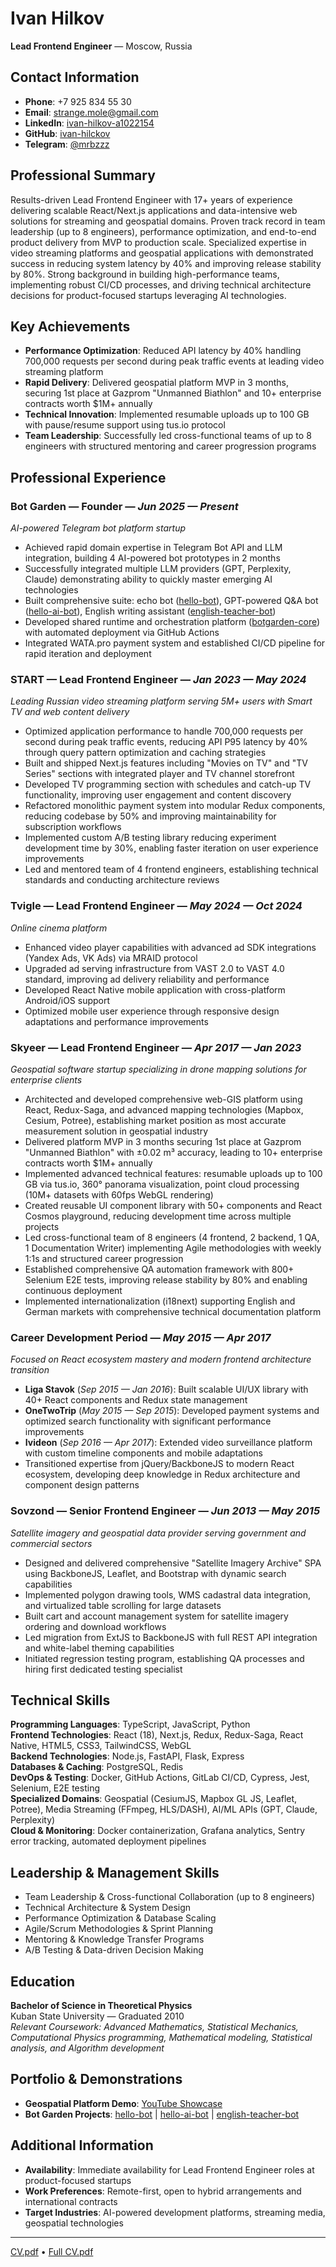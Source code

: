 # Ivan Hilkov

**Lead Frontend Engineer** — Moscow, Russia

## Contact Information

- **Phone**: +7 925 834 55 30
- **Email**: [strange.mole@gmail.com](mailto:strange.mole@gmail.com)
- **LinkedIn**: [ivan-hilkov-a1022154](https://www.linkedin.com/in/ivan-hilkov-a1022154/)
- **GitHub**: [ivan-hilckov](https://github.com/ivan-hilckov)
- **Telegram**: [@mrbzzz](https://t.me/mrbzzz)

## Professional Summary

Results-driven Lead Frontend Engineer with 17+ years of experience delivering scalable React/Next.js applications and data-intensive web solutions for streaming and geospatial domains. Proven track record in team leadership (up to 8 engineers), performance optimization, and end-to-end product delivery from MVP to production scale. Specialized expertise in video streaming platforms and geospatial applications with demonstrated success in reducing system latency by 40% and improving release stability by 80%. Strong background in building high-performance teams, implementing robust CI/CD processes, and driving technical architecture decisions for product-focused startups leveraging AI technologies.

## Key Achievements

- **Performance Optimization**: Reduced API latency by 40% handling 700,000 requests per second during peak traffic events at leading video streaming platform
- **Rapid Delivery**: Delivered geospatial platform MVP in 3 months, securing 1st place at Gazprom "Unmanned Biathlon" and 10+ enterprise contracts worth $1M+ annually
- **Technical Innovation**: Implemented resumable uploads up to 100 GB with pause/resume support using tus.io protocol
- **Team Leadership**: Successfully led cross-functional teams of up to 8 engineers with structured mentoring and career progression programs

## Professional Experience

### **Bot Garden** — **Founder** — _Jun 2025 — Present_

_AI-powered Telegram bot platform startup_

- Achieved rapid domain expertise in Telegram Bot API and LLM integration, building 4 AI-powered bot prototypes in 2 months
- Successfully integrated multiple LLM providers (GPT, Perplexity, Claude) demonstrating ability to quickly master emerging AI technologies
- Built comprehensive suite: echo bot ([hello-bot](https://github.com/ivan-hilckov/hello-bot)), GPT-powered Q&A bot ([hello-ai-bot](https://github.com/ivan-hilckov/hello-ai-bot)), English writing assistant ([english-teacher-bot](https://github.com/ivan-hilckov/english-teacher-bot))
- Developed shared runtime and orchestration platform ([botgarden-core](https://github.com/ivan-hilckov/botgarden-core)) with automated deployment via GitHub Actions
- Integrated WATA.pro payment system and established CI/CD pipeline for rapid iteration and deployment

### **START** — **Lead Frontend Engineer** — _Jan 2023 — May 2024_

_Leading Russian video streaming platform serving 5M+ users with Smart TV and web content delivery_

- Optimized application performance to handle 700,000 requests per second during peak traffic events, reducing API P95 latency by 40% through query pattern optimization and caching strategies
- Built and shipped Next.js features including "Movies on TV" and "TV Series" sections with integrated player and TV channel storefront
- Developed TV programming section with schedules and catch-up TV functionality, improving user engagement and content discovery
- Refactored monolithic payment system into modular Redux components, reducing codebase by 50% and improving maintainability for subscription workflows
- Implemented custom A/B testing library reducing experiment development time by 30%, enabling faster iteration on user experience improvements
- Led and mentored team of 4 frontend engineers, establishing technical standards and conducting architecture reviews

### **Tvigle** — **Lead Frontend Engineer** — _May 2024 — Oct 2024_

_Online cinema platform_

- Enhanced video player capabilities with advanced ad SDK integrations (Yandex Ads, VK Ads) via MRAID protocol
- Upgraded ad serving infrastructure from VAST 2.0 to VAST 4.0 standard, improving ad delivery reliability and performance
- Developed React Native mobile application with cross-platform Android/iOS support
- Optimized mobile user experience through responsive design adaptations and performance improvements

### **Skyeer** — **Lead Frontend Engineer** — _Apr 2017 — Jan 2023_

_Geospatial software startup specializing in drone mapping solutions for enterprise clients_

- Architected and developed comprehensive web-GIS platform using React, Redux-Saga, and advanced mapping technologies (Mapbox, Cesium, Potree), establishing market position as most accurate measurement solution in geospatial industry
- Delivered platform MVP in 3 months securing 1st place at Gazprom "Unmanned Biathlon" with ±0.02 m³ accuracy, leading to 10+ enterprise contracts worth $1M+ annually
- Implemented advanced technical features: resumable uploads up to 100 GB via tus.io, 360° panorama visualization, point cloud processing (10M+ datasets with 60fps WebGL rendering)
- Created reusable UI component library with 50+ components and React Cosmos playground, reducing development time across multiple projects
- Led cross-functional team of 8 engineers (4 frontend, 2 backend, 1 QA, 1 Documentation Writer) implementing Agile methodologies with weekly 1:1s and structured career progression
- Established comprehensive QA automation framework with 800+ Selenium E2E tests, improving release stability by 80% and enabling continuous deployment
- Implemented internationalization (i18next) supporting English and German markets with comprehensive technical documentation platform

### **Career Development Period** — _May 2015 — Apr 2017_

_Focused on React ecosystem mastery and modern frontend architecture transition_

- **Liga Stavok** (_Sep 2015 — Jan 2016_): Built scalable UI/UX library with 40+ React components and Redux state management
- **OneTwoTrip** (_May 2015 — Sep 2015_): Developed payment systems and optimized search functionality with significant performance improvements
- **Ivideon** (_Sep 2016 — Apr 2017_): Extended video surveillance platform with custom timeline components and mobile adaptations
- Transitioned expertise from jQuery/BackboneJS to modern React ecosystem, developing deep knowledge in Redux architecture and component design patterns

### **Sovzond** — **Senior Frontend Engineer** — _Jun 2013 — May 2015_

_Satellite imagery and geospatial data provider serving government and commercial sectors_

- Designed and delivered comprehensive "Satellite Imagery Archive" SPA using BackboneJS, Leaflet, and Bootstrap with dynamic search capabilities
- Implemented polygon drawing tools, WMS cadastral data integration, and virtualized table scrolling for large datasets
- Built cart and account management system for satellite imagery ordering and download workflows
- Led migration from ExtJS to BackboneJS with full REST API integration and white-label theming capabilities
- Initiated regression testing program, establishing QA processes and hiring first dedicated testing specialist

## Technical Skills

**Programming Languages**: TypeScript, JavaScript, Python  
**Frontend Technologies**: React (18), Next.js, Redux, Redux-Saga, React Native, HTML5, CSS3, TailwindCSS, WebGL  
**Backend Technologies**: Node.js, FastAPI, Flask, Express  
**Databases & Caching**: PostgreSQL, Redis  
**DevOps & Testing**: Docker, GitHub Actions, GitLab CI/CD, Cypress, Jest, Selenium, E2E testing  
**Specialized Domains**: Geospatial (CesiumJS, Mapbox GL JS, Leaflet, Potree), Media Streaming (FFmpeg, HLS/DASH), AI/ML APIs (GPT, Claude, Perplexity)  
**Cloud & Monitoring**: Docker containerization, Grafana analytics, Sentry error tracking, automated deployment pipelines

## Leadership & Management Skills

- Team Leadership & Cross-functional Collaboration (up to 8 engineers)
- Technical Architecture & System Design
- Performance Optimization & Database Scaling
- Agile/Scrum Methodologies & Sprint Planning
- Mentoring & Knowledge Transfer Programs
- A/B Testing & Data-driven Decision Making

## Education

**Bachelor of Science in Theoretical Physics**  
Kuban State University — Graduated 2010  
_Relevant Coursework: Advanced Mathematics, Statistical Mechanics, Computational Physics programming, Mathematical modeling, Statistical analysis, and Algorithm development_

## Portfolio & Demonstrations

- **Geospatial Platform Demo**: [YouTube Showcase](https://youtu.be/df4GsBd9a_U)
- **Bot Garden Projects**: [hello-bot](https://github.com/ivan-hilckov/hello-bot) | [hello-ai-bot](https://github.com/ivan-hilckov/hello-ai-bot) | [english-teacher-bot](https://github.com/ivan-hilckov/english-teacher-bot)

## Additional Information

- **Availability**: Immediate availability for Lead Frontend Engineer roles at product-focused startups
- **Work Preferences**: Remote-first, open to hybrid arrangements and international contracts
- **Target Industries**: AI-powered development platforms, streaming media, geospatial technologies

---

[CV.pdf](https://github.com/ivan-hilckov/ivan-hilckov/raw/main/CV.pdf) • [Full CV.pdf](https://github.com/ivan-hilckov/ivan-hilckov/raw/main/CV_FULL.pdf)
